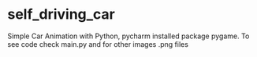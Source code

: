 # self_driving_car
Simple Car Animation with Python, pycharm installed package pygame. To see code check main.py and for other images .png files
